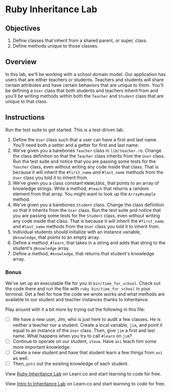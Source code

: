 # Ruby Inheritance Lab

## Objectives

1. Define classes that inherit from a shared parent, or super, class.
2. Define methods unique to those classes.


## Overview

In this lab, we'll be working with a school domain model. Our application has users that are either teachers or students. Teachers and students will share certain attributes and have certain behaviors that are unique to them. You'll be defining a `User` class that both students and teachers inherit from and you'll be writing methods within both the `Teacher` and `Student` class that are unique to that class.

## Instructions

Run the test suite to get started. This is a test-driven lab.

1. Define the `User` class such that a user can have a first and last name. You'll need both a setter and a getter for first and last name.
2. We've given you a barebones `Teacher` class in `lib/teacher.rb`. Change the class definition so that the `Teacher` class inherits from the `User` class. Run the test suite and notice that you are passing some tests for the `Teacher` class, even without writing any code inside that class. That is because it will inherit the `#first_name` and `#last_name` methods from the `User` class you told it to inherit from.
3. We've given you a class constant `KNOWLEDGE`, that points to an array of knowledge strings. Write a method, `#teach` that returns a random element from that array. You might want to look up the `Array#sample` method.
4. We've given you a barebones `Student` class. Change the class definition so that it inherits from the `User` class. Run the test suite and notice that you are passing some tests for the `Student` class, even without writing any code inside that class. That is because it will inherit the `#first_name` and `#last_name` methods from the `User` class you told it to inherit from.
5. Individual students should initialize with an instance variable, `@knowledge`, that points to an empty array.
6. Define a method, `#learn`, that takes in a string and adds that string to the student's `@knowledge` array.
7. Define a method, `#knowledge`, that returns that student's knowledge array.

### Bonus

We've set up an executable file for you in `bin/time_for_school`. Check out the code there and run the file with `ruby bin/time_for_school` in your terminal. Get a feel for how the code we wrote works and what methods are available to our student and teacher instances thanks to inheritance.

Play around with it a bit more by trying out the following in this file:

- [ ] We have a new user, Jim, who is just here to audit a few classes. He is neither a teacher nor a student. Create a local variable, `jim`, and point it equal to an instance of the `User` class. Then, give `jim` a first and last name. What happens when you try to call `#learn` on `jim`?
- [ ] Continue to operate on our student, `steve`. Have `avi` teach him some more important knowledge.
- [ ] Create a new student and have that student learn a few things from `avi` as well.
- [ ] Then, `puts` out the existing knowledge of each student.

<p data-visibility='hidden'>View <a href='https://learn.co/lessons/ruby-inheritance-lab' title='Ruby Inheritance Lab'>Ruby Inheritance Lab</a> on Learn.co and start learning to code for free.</p>

<p class='util--hide'>View <a href='https://learn.co/lessons/ruby-inheritance-lab'>Intro to Inheritance Lab</a> on Learn.co and start learning to code for free.</p>
